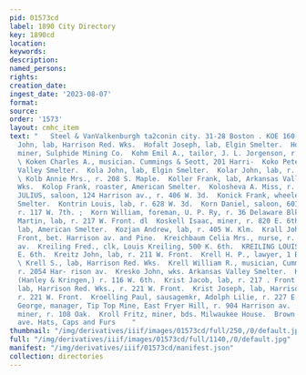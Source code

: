 ```yaml
---
pid: 01573cd
label: 1890 City Directory
key: 1890cd
location: 
keywords: 
description: 
named_persons: 
rights: 
creation_date: 
ingest_date: '2023-08-07'
format: 
source: 
order: '1573'
layout: cmhc_item
text: "   Steel & VanValkenburgh ta2conin city. 31-28 Boston . KOE 160 KRO  Koenig
  John, lab, Harrison Red. Wks.  Hofalt Joseph, lab, Elgin Smelter.  Hohlen John,
  miner, Sulphide Mining Co.  Kohm Emil A., tailor, J. L. Jorgenson, r. 145 W. 5th.
  \ Koken Charles A., musician. Cummings & Seott, 201 Harri-  Koko Peter, wks. Arkansas
  Valley Smelter.  Kola John, lab, Elgin Smelter.  Kolar John, lab, r. 217 W. Front.
  \ Kolb Annie Mrs., r. 208 S. Maple.  Koller Frank, lab, Arkansas Valley Sampling
  Wks.  Kolop Frank, roaster, American Smelter.  Kolosheva A. Miss, r. 108 Oak.  KOLSCH
  JULIUS, saloon, 124 Harrison av., r. 406 W. 3d.  Konick Frank, wheeler, American
  Smelter.  Kontrin Louis, lab, r. 628 W. 3d.  Korn Daniel, saloon, 601 Harrison av.,
  r. 117 W. 7th. ;  Korn William, foreman, U. P. Ry, r. 36 Delaware Blk. ‘  Kosjan
  Martin, lab, r. 217 W. Front. dl  Koskell Isaac, miner, r. 820 E. 6th.  Kouik Joseph,
  lab, American Smelter.  Kozjan Andrew, lab, r. 405 W. Klm.  Krall John, lab, r.
  Front, bet. Harrison av. and Pine.  Kreichbaum Celia Mrs., nurse, r. 621 Harrison
  av.  Kreiling Fred., clk, Louis Kreiling, 500 K. 6th.  KREILING LOUIS, bakery, 500
  E. 6th.  Kreitz John, lab, r. 211 W. Front.  Krell H. P., lawyer, 1 Boston Blk.
  \ Krell S., lab, Harrison Red. Wks.  Krell William R., musician, Cummings & Scott,
  r. 2054 Har- rison av.  Kresko John, wks. Arkansas Valley Smelter.  Kringen L. Miss,
  (Hanley & Kringen,) r. 116 W. 6th.  Krist Jacob, lab, r. 217 . Front.  Krist John,
  lab, Harrison Red. Wks., r. 221 W. Front.  Krist Joseph, lab, Harrison Red. Wks.,
  r. 221 W. Front.  Kroelling Paul, sausagemkr, Adolph Lilie, r. 227 E. 3d.  Kroger
  George, manager, Tip Top Mine, East Fryer Hill, r. 904 Harrison av.  Kroll Frank,
  miner, r. 108 Oak.  Kroll Fritz, miner, bds. Milwaukee House.  Brown & Morgan, *scx
  ave. Hats, Caps and Furs    "
thumbnail: "/img/derivatives/iiif/images/01573cd/full/250,/0/default.jpg"
full: "/img/derivatives/iiif/images/01573cd/full/1140,/0/default.jpg"
manifest: "/img/derivatives/iiif/01573cd/manifest.json"
collection: directories
---
```

